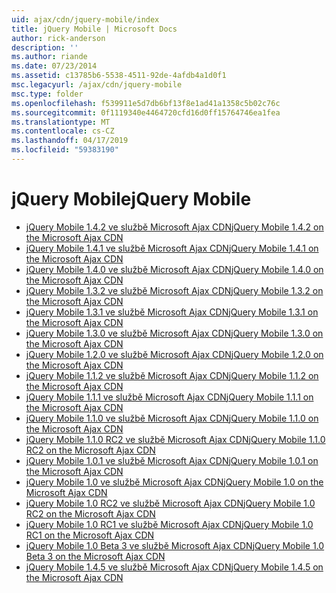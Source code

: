 ```yaml
---
uid: ajax/cdn/jquery-mobile/index
title: jQuery Mobile | Microsoft Docs
author: rick-anderson
description: ''
ms.author: riande
ms.date: 07/23/2014
ms.assetid: c13785b6-5538-4511-92de-4afdb4a1d0f1
msc.legacyurl: /ajax/cdn/jquery-mobile
msc.type: folder
ms.openlocfilehash: f539911e5d7db6bf13f8e1ad41a1358c5b02c76c
ms.sourcegitcommit: 0f1119340e4464720cfd16d0ff15764746ea1fea
ms.translationtype: MT
ms.contentlocale: cs-CZ
ms.lasthandoff: 04/17/2019
ms.locfileid: "59383190"
---
```

# <a name="jquery-mobile"></a><span data-ttu-id="fb552-102">jQuery Mobile</span><span class="sxs-lookup"><span data-stu-id="fb552-102">jQuery Mobile</span></span>

- [<span data-ttu-id="fb552-103">jQuery Mobile 1.4.2 ve službě Microsoft Ajax CDN</span><span class="sxs-lookup"><span data-stu-id="fb552-103">jQuery Mobile 1.4.2 on the Microsoft Ajax CDN</span></span>](cdnjquerymobile142.md)
- [<span data-ttu-id="fb552-104">jQuery Mobile 1.4.1 ve službě Microsoft Ajax CDN</span><span class="sxs-lookup"><span data-stu-id="fb552-104">jQuery Mobile 1.4.1 on the Microsoft Ajax CDN</span></span>](cdnjquerymobile141.md)
- [<span data-ttu-id="fb552-105">jQuery Mobile 1.4.0 ve službě Microsoft Ajax CDN</span><span class="sxs-lookup"><span data-stu-id="fb552-105">jQuery Mobile 1.4.0 on the Microsoft Ajax CDN</span></span>](cdnjquerymobile140.md)
- [<span data-ttu-id="fb552-106">jQuery Mobile 1.3.2 ve službě Microsoft Ajax CDN</span><span class="sxs-lookup"><span data-stu-id="fb552-106">jQuery Mobile 1.3.2 on the Microsoft Ajax CDN</span></span>](cdnjquerymobile132.md)
- [<span data-ttu-id="fb552-107">jQuery Mobile 1.3.1 ve službě Microsoft Ajax CDN</span><span class="sxs-lookup"><span data-stu-id="fb552-107">jQuery Mobile 1.3.1 on the Microsoft Ajax CDN</span></span>](cdnjquerymobile131.md)
- [<span data-ttu-id="fb552-108">jQuery Mobile 1.3.0 ve službě Microsoft Ajax CDN</span><span class="sxs-lookup"><span data-stu-id="fb552-108">jQuery Mobile 1.3.0 on the Microsoft Ajax CDN</span></span>](cdnjquerymobile130.md)
- [<span data-ttu-id="fb552-109">jQuery Mobile 1.2.0 ve službě Microsoft Ajax CDN</span><span class="sxs-lookup"><span data-stu-id="fb552-109">jQuery Mobile 1.2.0 on the Microsoft Ajax CDN</span></span>](cdnjquerymobile120.md)
- [<span data-ttu-id="fb552-110">jQuery Mobile 1.1.2 ve službě Microsoft Ajax CDN</span><span class="sxs-lookup"><span data-stu-id="fb552-110">jQuery Mobile 1.1.2 on the Microsoft Ajax CDN</span></span>](cdnjquerymobile112.md)
- [<span data-ttu-id="fb552-111">jQuery Mobile 1.1.1 ve službě Microsoft Ajax CDN</span><span class="sxs-lookup"><span data-stu-id="fb552-111">jQuery Mobile 1.1.1 on the Microsoft Ajax CDN</span></span>](cdnjquerymobile111.md)
- [<span data-ttu-id="fb552-112">jQuery Mobile 1.1.0 ve službě Microsoft Ajax CDN</span><span class="sxs-lookup"><span data-stu-id="fb552-112">jQuery Mobile 1.1.0 on the Microsoft Ajax CDN</span></span>](cdnjquerymobile110.md)
- [<span data-ttu-id="fb552-113">jQuery Mobile 1.1.0 RC2 ve službě Microsoft Ajax CDN</span><span class="sxs-lookup"><span data-stu-id="fb552-113">jQuery Mobile 1.1.0 RC2 on the Microsoft Ajax CDN</span></span>](cdnjquerymobile110rc2.md)
- [<span data-ttu-id="fb552-114">jQuery Mobile 1.0.1 ve službě Microsoft Ajax CDN</span><span class="sxs-lookup"><span data-stu-id="fb552-114">jQuery Mobile 1.0.1 on the Microsoft Ajax CDN</span></span>](cdnjquerymobile101.md)
- [<span data-ttu-id="fb552-115">jQuery Mobile 1.0 ve službě Microsoft Ajax CDN</span><span class="sxs-lookup"><span data-stu-id="fb552-115">jQuery Mobile 1.0 on the Microsoft Ajax CDN</span></span>](cdnjquerymobile10.md)
- [<span data-ttu-id="fb552-116">jQuery Mobile 1.0 RC2 ve službě Microsoft Ajax CDN</span><span class="sxs-lookup"><span data-stu-id="fb552-116">jQuery Mobile 1.0 RC2 on the Microsoft Ajax CDN</span></span>](cdnjquerymobile10rc2.md)
- [<span data-ttu-id="fb552-117">jQuery Mobile 1.0 RC1 ve službě Microsoft Ajax CDN</span><span class="sxs-lookup"><span data-stu-id="fb552-117">jQuery Mobile 1.0 RC1 on the Microsoft Ajax CDN</span></span>](cdnjquerymobile10rc1.md)
- [<span data-ttu-id="fb552-118">jQuery Mobile 1.0 Beta 3 ve službě Microsoft Ajax CDN</span><span class="sxs-lookup"><span data-stu-id="fb552-118">jQuery Mobile 1.0 Beta 3 on the Microsoft Ajax CDN</span></span>](cdnjquerymobile10b3.md)
- [<span data-ttu-id="fb552-119">jQuery Mobile 1.4.5 ve službě Microsoft Ajax CDN</span><span class="sxs-lookup"><span data-stu-id="fb552-119">jQuery Mobile 1.4.5 on the Microsoft Ajax CDN</span></span>](cdnjquerymobile145.md)
